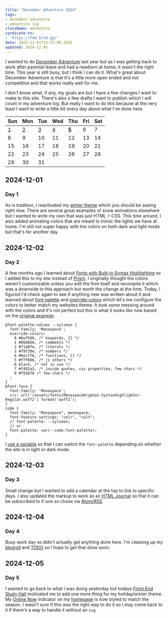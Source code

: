 ```yaml
---
title: "December Adventure 2024"
tags:
- december adventure
- adventure log
className: adventure
syndicate-to:
- 'https://fed.brid.gy/'
date: 2024-12-01T13:51:00.342Z
updated: 2024-12-05
---
```


I wanted to do [December Adventure](https://eli.li/december-adventure) last year but as I was getting back to work after parental leave and had a newborn at home, it wasn't the right time. This year is still busy, but I think I can do it. What's great about December Adventure is that it's a little more open ended and not competitive and that works really well for me.

I don't know what, if any, my goals are but I have a few changes I want to make to this site. There's also a few drafts I want to publish which I will count in my adventure log. But really I want to do this because at the very least I want to write a little bit every day about what I've done here.

| Sun | Mon | Tue | Wed | Thu | Fri | Sat |
| --- | --- | --- | --- | --- | --- | --- |
| [1](#day-1) | [2](#day-2) | [3](#day-3) | [4](#day-4) | [**5**](#day-5) | 6 | 7 |
| 8 | 9 | 10 | 11 | 12 | 13 | 14 |
| 15 | 16 | 17 | 18 | 19 | 20 | 21 |
| 22 | 23 | 24 | 25 | 26 | 27 | 28 |
| 29 | 30 | 31 | | | | |

<section id="log">
	<article id="day-1">
		<h2>2024-12-01</h2>
		<h3>Day 1</h3>
		<p>As is tradition, I reactivated my <a href="https://github.com/benjifs/benji/blob/main/src/scss/_winter.scss">winter theme</a> which you should be seeing right now. There are several great examples of snow animations elsewhere but I wanted to write my own that was just HTML + CSS. This time around, I also added animating colors that are meant to mimic the lights we have at home. I'm still not super happy with the colors on both dark and light mode but that's for another day.</p>
	</article>
	<article id="day-2">
		<h2>2024-12-02</h2>
		<h3>Day 2</h3>
		<p>A few months ago I learned about <a href="https://blog.glyphdrawing.club/font-with-built-in-syntax-highlighting/">Fonts with Built-in Syntax Highlighting</a> so I added this to my site instead of <a href="https://github.com/PrismJS/prism">Prism</a>. I originally thought the colors weren't customizable unless you edit the font itself and recompile it which was a downside to this approach but worth the change at the time. Today, I figured I'd check again to see if anything new was written about it and learned about <a href="https://developer.mozilla.org/en-US/docs/Web/CSS/font-palette">font-palette</a> and <a href="https://developer.mozilla.org/en-US/docs/Web/CSS/@font-palette-values/override-colors">override-colors</a> which let's me configure the colors to better match my websites theme. It took some messing around with the colors and it's not perfect but this is what it looks like now based on the <a href="https://blog.glyphdrawing.club/font-with-built-in-syntax-highlighting#changing-the-color-theme">original example</a>:</p>
		<pre><code>@font-palette-values --sylveon {
  font-family: 'Monaspace';
  override-colors:
    0 #6ef596, /* keywords, {} */
    1 #666666, /* comments */
    2 #71a8fe, /* literals */
    3 #f9f39e, /* numbers */
    4 #6ecff6, /* functions, [] */
    5 #f7f086, /* js others */
    6 black, /* not in use */
    7 #f492a5, /* inside quotes, css properties, few chars */
    8 #f55678 /* few chars */
  ;
}
@font-face {
  font-family: 'Monaspace';
  src: url('/assets/fonts/MonaspaceKrypton-SyntaxHighlighter-Regular.woff2') format('woff2');
}
code {
  font-family: "Monaspace", monospace;
  font-feature-settings: "colr", "calt";
  // font-palette: --sylveon;
  // or
  font-palette: var(--code-font-palette);
}</code></pre>
		<p>I <a href="https://github.com/benjifs/benji/blob/main/src/scss/_sylveon.scss">use a variable</a> so that I can switch the <code>font-palette</code> depending on whether the site is in light or dark mode.</p>
	</article>
	<article id="day-3">
		<h2>2024-12-03</h2>
		<h3>Day 3</h3>
		<p>Small change but I wanted to add a calendar at the top to link to specific days. I also updated the markup to work as an <a href="https://journal.miso.town/">HTML Journal</a> so that it can be subscribed to if one so chose via <a href="https://journal.miso.town/atom?url=https://www.benji.dog/articles/december-adventure-2024/">Atom/RSS</a>.</p>
	</article>
	<article id="day-4">
		<h2>2024-12-04</h2>
		<h3>Day 4</h3>
		<p>Busy work day so didn't actually get anything done here. I'm cleaning up my <a href="/linkroll">blogroll</a> and <a href="/TODO">TODO</a> so I hope to get that done soon.</p>
	</article>
	<article id="day-5">
		<h2>2024-12-05</h2>
		<h3>Day 5</h3>
		<p>I wanted to go back to what I was doing yesterday but todays <a href="https://indieweb.org/Front_End_Study_Hall">Front End Study Hall</a> motivated me to add one more thing for my holiday/winter theme. My <a href="/articles/online-now/">Online Now</a> indicator on my <a href="/">homepage</a> is now styled to match the season. I wasn't sure if this was the right way to do it so I may come back to it if there's a way to handle it without an <code>svg</code>.</p>
	</article>
</section>